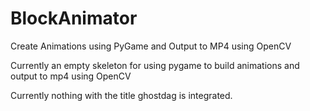 # BlockAnimator
Create Animations using PyGame and Output to MP4 using OpenCV

Currently an empty skeleton for using pygame to build animations and output to mp4 using OpenCV


Currently nothing with the title ghostdag is integrated.
